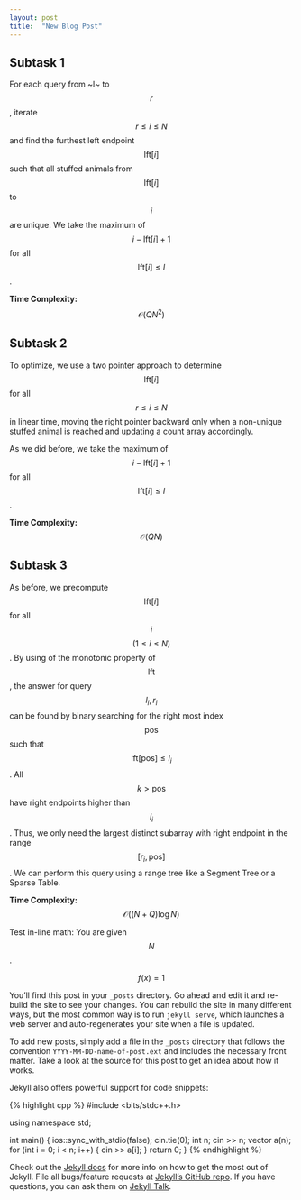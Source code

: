 ```yaml
---
layout: post
title:  "New Blog Post"
---
```


## Subtask 1

For each query from ~l~ to $$r$$, iterate $$r \le i \le N$$ and find the furthest left endpoint $$\text{lft}[i]$$ such that all stuffed animals from $$\text{lft}[i]$$ to $$i$$ are unique. We take the maximum of $$i - \text{lft}[i] + 1$$ for all $$\text{lft}[i] \le l$$.

**Time Complexity:** $$\mathcal{O}(Q N^2)$$

## Subtask 2

To optimize, we use a two pointer approach to determine $$\text{lft}[i]$$ for all $$r \le i \le N$$ in linear time, moving the right pointer backward only when a non-unique stuffed animal is reached and updating a count array accordingly.

As we did before, we take the maximum of $$i - \text{lft}[i] + 1$$ for all $$\text{lft}[i] \le l$$.

**Time Complexity:** $$\mathcal{O}(Q N)$$

<!-- more -->

## Subtask 3

As before, we precompute $$\text{lft}[i]$$ for all $$i$$ $$(1 \leq i \leq N)$$. By using of the monotonic property of $$\text{lft}$$, the answer for query $$l_i, r_i$$ can be found by binary searching for the right most index $$\text{pos}$$ such that $$\text{lft}[\text{pos}] \le l_i$$. All $$k > \text{pos}$$ have right endpoints higher than $$l_i$$. Thus, we only need the largest distinct subarray with right endpoint in the range $$[r_i, \text{pos}]$$. We can perform this query using a range tree like a Segment Tree or a Sparse Table.

**Time Complexity:** $$\mathcal{O}((N + Q) \log N)$$

Test in-line math: You are given $$N$$.

$$f(x) = 1$$

You’ll find this post in your `_posts` directory. Go ahead and edit it and re-build the site to see your changes. You can rebuild the site in many different ways, but the most common way is to run `jekyll serve`, which launches a web server and auto-regenerates your site when a file is updated.

To add new posts, simply add a file in the `_posts` directory that follows the convention `YYYY-MM-DD-name-of-post.ext` and includes the necessary front matter. Take a look at the source for this post to get an idea about how it works.

Jekyll also offers powerful support for code snippets:

{% highlight cpp %}
#include <bits/stdc++.h>

using namespace std;

int main() {
  ios::sync_with_stdio(false);
  cin.tie(0);
  int n;
  cin >> n;
  vector<int> a(n);
  for (int i = 0; i < n; i++) {
    cin >> a[i];
  }
  return 0;
}
{% endhighlight %}

Check out the [Jekyll docs][jekyll-docs] for more info on how to get the most out of Jekyll. File all bugs/feature requests at [Jekyll’s GitHub repo][jekyll-gh]. If you have questions, you can ask them on [Jekyll Talk][jekyll-talk].

[jekyll-docs]: http://jekyllrb.com/docs/home
[jekyll-gh]:   https://github.com/jekyll/jekyll
[jekyll-talk]: https://talk.jekyllrb.com/

